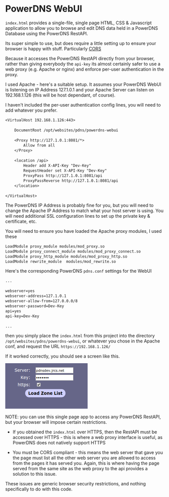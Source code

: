 # PowerDNS WebUI

`index.html` provides a single-file, single page HTML, CSS & Javascript application to allow you to browse and edit 
DNS data held in a PowerDNS Database using the PowerDNS RestAPI.

Its super simple to use, but does require a little setting up to ensure your browser is happy with stuff.
Particularly [CORS](https://developer.mozilla.org/en-US/docs/Web/HTTP/CORS)

Because it accesses the PowerDNS RestAPI directly from your browser, rather than giving everybody the `api-key`
its almost certainly safer to use a web proxy (e.g. Apache or nginx) and enforce per-user authentication in the proxy.

I used Apache - here's a suitable setup. It assumes your PowerDNS WebUI is listening on IP Address 127.1.0.1
and your Apache Server can listen on 192.168.1.126 (this will be host dependant, of course).

I haven't included the per-user authentication config lines, you will need to add whatever you prefer.

```
<VirtualHost 192.168.1.126:443>

	DocumentRoot /opt/websites/pdns/powerdns-webui

	<Proxy http://127.1.0.1:8081/*>
		Allow from all
	</Proxy>

	<location /api>
		Header add X-API-Key "Dev-Key"
		RequestHeader set X-API-Key "Dev-Key"
		ProxyPass http://127.1.0.1:8081/api
		ProxyPassReverse http://127.1.0.1:8081/api
	</location>

</VirtualHost>
```

The PowerDNS IP Address is probably fine for you, but you will need to change the Apache IP Address to match
what your host server is using. 
You will need additional SSL configuration lines to set up the private key & certificate, etc.

You will need to ensure you have loaded the Apache proxy modules, I used these

```
LoadModule proxy_module modules/mod_proxy.so
LoadModule proxy_connect_module modules/mod_proxy_connect.so
LoadModule proxy_http_module modules/mod_proxy_http.so
LoadModule rewrite_module  modules/mod_rewrite.so
```
Here's the corresponding PowerDNS `pdns.conf` settings for the WebUI

```
...

webserver=yes
webserver-address=127.1.0.1
webserver-allow-from=127.0.0.0/8
webserver-password=Dev-Key
api=yes
api-key=Dev-Key

...

```


then you simply place the `index.html` from this project into the directory `/opt/websites/pdns/powerdns-webui`,
or whatever you chose in the Apache conf, and request the URL `https://192.168.1.126/`

If it worked correctly, you should see a screen like this.

![Frist Screen](/first.png)


NOTE: you can use this single page app to access any PowerDNS RestAPI, but your browser will impose certain
restrictions.

* If you obtained the `index.html` over HTTPS, then the RestAPI must be accessed over HTTPS - this is where
a web proxy interface is useful, as PowerDNS does not natively support HTTPS

* You must be CORS compliant - this means the web server that gave you the page must list all the other web server
you are allowed to access from the pages it has served you. Again, this is where having the page served from the
same site as the web proxy to the api provides a solution to this issue.

These issues are generic browser security restrictions, and nothing specifically to do with this code.
